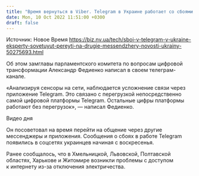 ```yaml
---
title: "Время вернуться в Viber. Telegram в Украине работает со сбоями из-за перегрузки"
date: Mon, 10 Oct 2022 11:51:00 +0300
draft: false
---
```

Источник: Новое Время https://biz.nv.ua/tech/sboi-v-telegram-v-ukraine-eksperty-sovetuyut-pereyti-na-drugie-messendzhery-novosti-ukrainy-50275693.html


Об этом замглавы парламентского комитета по вопросам цифровой трансформации Александр Федиенко написал в своем телеграм-канале.

«Анализируя сенсоры на сети, наблюдается усложнение связи через приложение Telegram. Это связано с перегрузкой непосредственно самой цифровой платформы Telegram. Остальные цифры платформы работают без перегрузок», — написал Федиенко.

 Видео дня   

Он посоветовал на время перейти на общение через другие мессенджеры и приложения. Сообщения о сбоях в работе Telegram появились в соцсетях украинцев начиная с воскресенья.

Ранее сообщалось, что в Хмельницкой, Львовской, Полтавской областях, Харькове и Житомире возникли проблемы с доступом к интернету из-за отключения электричества.
